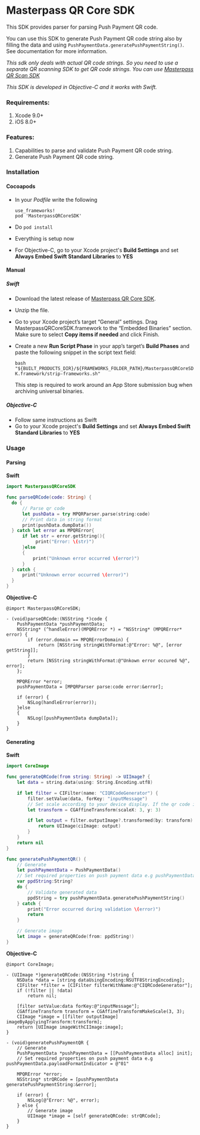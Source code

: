 # Masterpass QR Core SDK

This SDK provides parser for parsing Push Payment QR code.

You can use this SDK to generate Push Payment QR code string also by filling the data and using `PushPaymentData.generatePushPaymentString()`. See documentation for more information.

_This sdk only deals with actual QR code strings. So you need to use a separate QR scanning SDK to get QR code strings. You can use [Masterpass QR Scan SDK][1]_

*This SDK is developed in Objective-C and it works with Swift.*

### Requirements:
1. Xcode 9.0+
2. iOS 8.0+

### Features:
1. Capabilities to parse and validate Push Payment QR code string.
2. Generate Push Payment QR code string.

### Installation

#### Cocoapods
- In your *Podfile* write the following

  ```
  use_frameworks!
  pod 'MasterpassQRCoreSDK'
  ```

- Do `pod install`
- Everything is setup now
- For Objective-C, go to your Xcode project's **Build Settings** and set **Always Embed Swift Standard Libraries** to **YES**

#### Manual
##### Swift
- Download the latest release of [Masterpass QR Core SDK][2].
- Unzip the file.
- Go to your Xcode project’s target “General” settings. Drag MasterpassQRCoreSDK.framework to the “Embedded Binaries” section. Make sure to select **Copy items if needed** and click Finish.
- Create a new **Run Script Phase** in your app’s target’s **Build Phases** and paste the following snippet in the script text field:

	`bash "${BUILT_PRODUCTS_DIR}/${FRAMEWORKS_FOLDER_PATH}/MasterpassQRCoreSDK.framework/strip-frameworks.sh"`

  This step is required to work around an App Store submission bug when archiving universal binaries.


##### Objective-C
- Follow same instructions as Swift
- Go to your Xcode project's **Build Settings** and set **Always Embed Swift Standard Libraries** to **YES**

[1]: https://www.github.com/Mastercard/masterpass-qr-scan-sdk-ios
[2]: https://www.github.com/Mastercard/masterpass-qr-core-sdk-ios/releases/download/2.0.0/masterpassqrcoresdk-framework-ios.zip

### Usage

#### Parsing

__Swift__

```swift
import MasterpassQRCoreSDK

func parseQRCode(code: String) {
  do {
      // Parse qr code
      let pushData = try MPQRParser.parse(string:code)
      // Print data in string format
      print(pushData.dumpData())
  } catch let error as MPQRError{
      if let str = error.getString(){
           print("Error: \(str)")
      }else
      {
          print("Unknown error occurred \(error)")
      }
  } catch {
      print("Unknown error occurred \(error)")
  }
}
```

__Objective-C__

```objc
@import MasterpassQRCoreSDK;

- (void)parseQRCode:(NSString *)code {
    PushPaymentData *pushPaymentData;
    NSString* (^handleError)(MPQRError *) = ^NSString* (MPQRError* error) {
        if (error.domain == MPQRErrorDomain) {
            return [NSString stringWithFormat:@"Error: %@", [error getString]];
        }
        return [NSString stringWithFormat:@"Unkown error occured %@", error];
    };

    MPQRError *error;
    pushPaymentData = [MPQRParser parse:code error:&error];

    if (error) {
        NSLog(handleError(error));
    }else
    {
        NSLog([pushPaymentData dumpData]);
    }
}
```

#### Generating

__Swift__

```swift
import CoreImage

func generateQRCode(from string: String) -> UIImage? {
    let data = string.data(using: String.Encoding.utf8)

    if let filter = CIFilter(name: "CIQRCodeGenerator") {
        filter.setValue(data, forKey: "inputMessage")
        // Set scale according to your device display. If the qr code is blurry then increase scale
        let transform = CGAffineTransform(scaleX: 3, y: 3)

        if let output = filter.outputImage?.transformed(by: transform) {
            return UIImage(ciImage: output)
        }
    }
    return nil
}

func generatePushPaymentQR() {
    // Generate
    let pushPaymentData = PushPaymentData()
    // Set required properties on push payment data e.g pushPaymentData.payloadFormatIndicator = "01"
    var ppdString:String?
    do {
        // Validate generated data
        ppdString = try pushPaymentData.generatePushPaymentString()
    } catch {
        print("Error occurred during validation \(error)")
        return
    }

    // Generate image
    let image = generateQRCode(from: ppdString!)
}
```

__Objective-C__

```objc
@import CoreImage;

- (UIImage *)generateQRCode:(NSString *)string {
    NSData *data = [string dataUsingEncoding:NSUTF8StringEncoding];
    CIFilter *filter = [CIFilter filterWithName:@"CIQRCodeGenerator"];
    if (!filter || !data)
        return nil;

    [filter setValue:data forKey:@"inputMessage"];
    CGAffineTransform transform = CGAffineTransformMakeScale(3, 3);
    CIImage *image = [[filter outputImage] imageByApplyingTransform:transform];
    return [UIImage imageWithCIImage:image];
}

- (void)generatePushPaymentQR {
    // Generate
    PushPaymentData *pushPaymentData = [[PushPaymentData alloc] init];
    // Set required properties on push payment data e.g pushPaymentData.payloadFormatIndicator = @"01"

    MPQRError *error;
    NSString* strQRCode = [pushPaymentData generatePushPaymentString:&error];

    if (error) {
        NSLog(@"Error: %@", error);
    } else {
        // Generate image
        UIImage *image = [self generateQRCode: strQRCode];
    }
}
```
